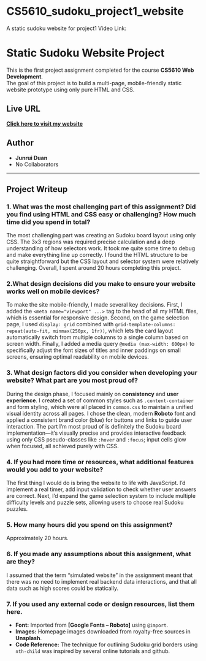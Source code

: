 # CS5610_sudoku_project1_website
A static sudoku website for project1
Video Link:

# Static Sudoku Website Project

This is the first project assignment completed for the course **CS5610 Web Development**.  
The goal of this project is to build a multi-page, mobile-friendly static website prototype using only pure HTML and CSS.

## Live URL

**[Click here to visit my website](https://postedism.github.io/CS5610_sudoku_project1_website/)**

## Author

* **Junrui Duan**  
* No Collaborators

---

## Project Writeup

### 1. What was the most challenging part of this assignment? Did you find using HTML and CSS easy or challenging? How much time did you spend in total?

The most challenging part was creating an Sudoku board layout using only CSS. The 3x3 regions was required precise calculation and a deep understanding of how selectors work. It took me quite some time to debug and make everything line up correctly. I found the HTML structure to be quite straightforward but the CSS layout and selector system were relatively challenging. Overall, I spent around 20 hours completing this project.

### 2.What design decisions did you make to ensure your website works well on mobile devices?

To make the site mobile-friendly, I made several key decisions. First, I added the `<meta name="viewport" ...>` tag to the head of all my HTML files, which is essential for responsive design. Second, on the game selection page, I used `display: grid` combined with `grid-template-columns: repeat(auto-fit, minmax(250px, 1fr))`, which lets the card layout automatically switch from multiple columns to a single column based on screen width. Finally, I added a media query `@media (max-width: 600px)` to specifically adjust the font sizes of titles and inner paddings on small screens, ensuring optimal readability on mobile devices.

### 3. What design factors did you consider when developing your website? What part are you most proud of?

During the design phase, I focused mainly on **consistency** and **user experience**. I created a set of common styles such as `.content-container` and form styling, which were all placed in `common.css` to maintain a unified visual identity across all pages. I chose the clean, modern **Roboto** font and applied a consistent brand color (blue) for buttons and links to guide user interaction. The part I’m most proud of is definitely the Sudoku board implementation—it’s visually precise and provides interactive feedback using only CSS pseudo-classes like `:hover` and `:focus`; input cells glow when focused, all achieved purely with CSS.

### 4. If you had more time or resources, what additional features would you add to your website?

The first thing I would do is bring the website to life with JavaScript. I’d implement a real timer, add input validation to check whether user answers are correct. Next, I’d expand the game selection system to include multiple difficulty levels and puzzle sets, allowing users to choose real Sudoku puzzles.

### 5. How many hours did you spend on this assignment? 

Approximately 20 hours.

### 6. If you made any assumptions about this assignment, what are they?

I assumed that the term “simulated website” in the assignment meant that there was no need to implement real backend data interactions, and that all data such as high scores could be statically.

### 7. If you used any external code or design resources, list them here.

* **Font:** Imported from **[Google Fonts – Roboto]** using `@import`.
* **Images:** Homepage images downloaded from royalty-free sources in **Unsplash**.
* **Code Reference:** The technique for outlining Sudoku grid borders using `nth-child` was inspired by several online tutorials and github.

